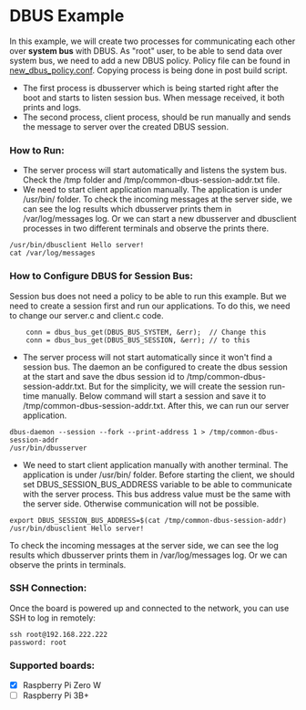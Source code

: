 # DBUS Example

In this example, we will create two processes for communicating each other over **system bus** with DBUS. As "root" user, to be able to send data over system bus, we need to add a new DBUS policy. Policy file can be found in [new_dbus_policy.conf](/dbus_example/new_dbus_policy.conf). Copying process is being done in post build script.  

* The first process is dbusserver which is being started right after the boot and starts to listen session bus. When message received, it both prints and logs.
* The second process, client process, should be run manually and sends the message to server over the created DBUS session.

### How to Run:
* The server process will start automatically and listens the system bus. Check the /tmp folder and /tmp/common-dbus-session-addr.txt file.
* We need to start client application manually. The application is under /usr/bin/ folder. To check the incoming messages at the server side, we can see the log results which dbusserver prints them in /var/log/messages log. Or we can start a new dbusserver and dbusclient processes in two different terminals and observe the prints there.

```
/usr/bin/dbusclient Hello server!
cat /var/log/messages
```

### How to Configure DBUS for Session Bus:
Session bus does not need a policy to be able to run this example. But we need to create a session first and run our applications. To do this, we need to change our server.c and client.c code.

```
    conn = dbus_bus_get(DBUS_BUS_SYSTEM, &err);  // Change this
    conn = dbus_bus_get(DBUS_BUS_SESSION, &err); // to this
```

* The server process will not start automatically since it won't find a session bus. The daemon an be configured to create the dbus session at the start and save the dbus session id to /tmp/common-dbus-session-addr.txt. But for the simplicity, we will create the session run-time manually. Below command will start a session and save it to /tmp/common-dbus-session-addr.txt. After this, we can run our server application.

```
dbus-daemon --session --fork --print-address 1 > /tmp/common-dbus-session-addr
/usr/bin/dbusserver
```

* We need to start client application manually with another terminal. The application is under /usr/bin/ folder. Before starting the client, we should set DBUS_SESSION_BUS_ADDRESS variable to be able to communicate with the server process. This bus address value must be the same with the server side. Otherwise communication will not be possible.

```
export DBUS_SESSION_BUS_ADDRESS=$(cat /tmp/common-dbus-session-addr)
/usr/bin/dbusclient Hello server!
```

To check the incoming messages at the server side, we can see the log results which dbusserver prints them in /var/log/messages log. Or we can observe the prints in terminals.

### SSH Connection:
Once the board is powered up and connected to the network, you can use SSH to log in remotely:
```
ssh root@192.168.222.222
password: root
```

### Supported boards:
- [x] Raspberry Pi Zero W
- [ ] Raspberry Pi 3B+

